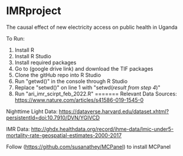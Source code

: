 # IMRproject

The causal effect of new electricity access on public health in Uganda

To Run:
1) Install R
2) Install R Studio
3) Install required packages
4) Go to (google drive link) and download the TIF packages
5) Clone the gitHub repo into R Studio
6) Run "getwd()" in the console through R Studio
7) Replace "setwd()" on line 1 with "setwd(*result from step 4*)" 
8) Run "ari_imr_scirpt_feb_2022.R"
=======
Relevant Data Sources:
https://www.nature.com/articles/s41586-019-1545-0

Nighttime Light Data:
https://dataverse.harvard.edu/dataset.xhtml?persistentId=doi:10.7910/DVN/YGIVCD

IMR Data:
http://ghdx.healthdata.org/record/ihme-data/lmic-under5-mortality-rate-geospatial-estimates-2000-2017


Follow (https://github.com/susanathey/MCPanel) to install MCPanel